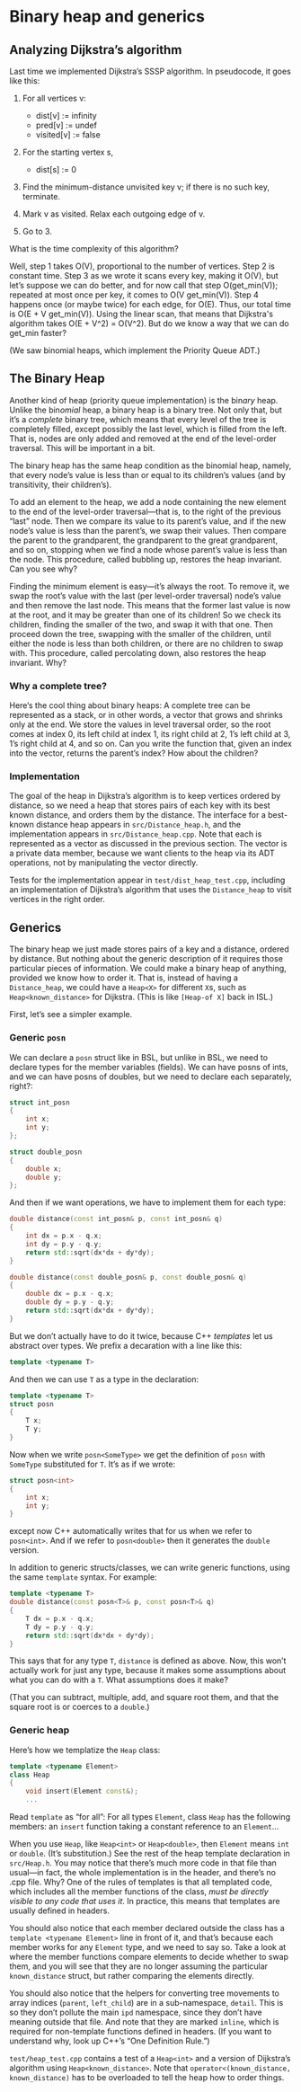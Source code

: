 # Binary heap and generics

## Analyzing Dijkstra’s algorithm

Last time we implemented Dijkstra’s SSSP algorithm. In pseudocode, it goes 
like this:

1.  For all vertices v:
      - dist[v] := infinity
      - pred[v] := undef
      - visited[v] := false
      
2.  For the starting vertex s,
      - dist[s] := 0
      
3.  Find the minimum-distance unvisited key v; if there is no such key,
    terminate.
    
4.  Mark v as visited. Relax each outgoing edge of v.

5.  Go to 3.

What is the time complexity of this algorithm?

Well, step 1 takes O(V), proportional to the number of vertices. Step 2 is 
constant time. Step 3 as we wrote it scans every key, making it O(V), but 
let’s suppose we can do better, and for now call that step O(get_min(V)); 
repeated at most once per key, it comes to O(V get_min(V)).
Step 4 happens once (or maybe twice) for each edge, for O(E). Thus, our total
time is O(E + V get_min(V)). Using the linear scan, that means that 
Dijkstra's algorithm takes O(E + V^2) = O(V^2). But do we know a way that we 
can do get_min faster?

(We saw binomial heaps, which implement the Priority Queue ADT.)

## The Binary Heap

Another kind of heap (priority queue implementation) is the bin*ary* heap. 
Unlike the bin*omial* heap, a binary heap is a binary tree. Not only that, 
but it’s a *complete* binary tree, which means that every level of the tree 
is completely filled, except possibly the last level, which is filled from 
the left. That is, nodes are only added and removed at the end of the
level-order traversal. This will be important in a bit.

The binary heap has the same heap condition as the binomial heap, namely, 
that every node’s value is less than or equal to its children’s values
(and by transitivity, their children’s).

To add an element to the heap, we add a node
containing the new element to the end of the level-order traversal—that is, 
to the right of the previous “last” node. Then we compare its value to its 
parent’s value, and if the new node’s value is less than the parent’s, we 
swap their values. Then compare the parent to the grandparent, the 
grandparent to the great grandparent, and so on, stopping when we find a node
whose parent’s value is less than the node. This procedure, called bubbling 
up, restores the heap invariant. Can you see why?

Finding the minimum element is easy—it’s always the root. To remove it, we 
swap the root’s value with the last (per level-order traversal) node’s value 
and then remove the last node. This means that the former last value is now 
at the root, and it may be greater than one of its children! So we check its 
children, finding the smaller of the two, and swap it with that one. Then 
proceed down the tree, swapping with the smaller of the children, until 
either the node is less than both children, or there are no children to swap 
with. This procedure, called percolating down, also restores the heap 
invariant. Why?

### Why a complete tree?

Here‘s the cool thing about binary heaps: A complete tree can be represented 
as a stack, or in other words, a vector that grows and shrinks only at the end.
We store the values in level traversal order, so the root comes at index 0, 
its left child at index 1, its right child at 2, 1’s left child at 3, 1’s 
right child at 4, and so on. Can you write the function that, given an index
into the vector, returns the parent’s index? How about the children?

### Implementation

The goal of the heap in Dijkstra’s algorithm is to keep vertices ordered by 
distance, so we need a heap that stores pairs of each key with its best 
known distance, and orders them by the distance. The interface for a 
best-known distance heap appears in `src/Distance_heap.h`, and the 
implementation appears in `src/Distance_heap.cpp`. Note that each is 
represented as a vector as discussed in the previous section. The vector is a
private data member, because we want clients to the heap via its ADT 
operations, not by manipulating the vector directly.

Tests for the implementation appear in `test/dist_heap_test.cpp`, including 
an implementation of Dijkstra’s algorithm that uses the `Distance_heap` to 
visit vertices in the right order.

## Generics

The binary heap we just made stores pairs of a key and a distance,
ordered by 
distance. But nothing about the generic description of it requires those 
particular pieces of information. We could make a binary heap of anything, 
provided we know how to order it. That is, instead of having a 
`Distance_heap`, we could have a `Heap<X>` for different `X`s, such as 
`Heap<known_distance>` for Dijkstra. (This is like `[Heap-of X]` back in ISL.)

First, let’s see a simpler example.

### Generic `posn`

We can declare a `posn` struct like in BSL, but unlike in BSL, we need to 
declare types for the member variables (fields). We can have posns of ints, 
and we can have posns of doubles, but we need to declare each separately, 
right?:

```c++
struct int_posn
{
    int x;
    int y;
};

struct double_posn
{
    double x;
    double y;
};
```

And then if we want operations, we have to implement them for each type:

```c++
double distance(const int_posn& p, const int_posn& q)
{
    int dx = p.x - q.x;
    int dy = p.y - q.y;
    return std::sqrt(dx*dx + dy*dy);
}

double distance(const double_posn& p, const double_posn& q)
{
    double dx = p.x - q.x;
    double dy = p.y - q.y;
    return std::sqrt(dx*dx + dy*dy);
}
```

But we don’t actually have to do it twice, because C++ *templates* let us 
abstract over types. We prefix a decaration with a line like this:

```c++
template <typename T>
```

And then we can use `T` as a type in the declaration:

```c++
template <typename T>
struct posn
{
    T x;
    T y;
}
```

Now when we write `posn<SomeType>` we get the definition of `posn` with 
`SomeType` substituted for `T`. It’s as if we wrote:

```c++
struct posn<int>
{
    int x;
    int y;
}
```

except now C++ automatically writes that for us when we refer to `posn<int>`.
And if we refer to `posn<double>` then it generates the `double` version.

In addition to generic structs/classes, we can write generic functions, using
the same `template` syntax. For example:

```c++
template <typename T>
double distance(const posn<T>& p, const posn<T>& q)
{
    T dx = p.x - q.x;
    T dy = p.y - q.y;
    return std::sqrt(dx*dx + dy*dy);
}
```

This says that for any type `T`, `distance` is defined as above. Now, this 
won’t actually work for just any type, because it makes some assumptions 
about what you can do with a `T`. What assumptions does it make?

(That you can subtract, multiple, add, and square root them, and that the 
square root is or coerces to a `double`.)

### Generic heap

Here’s how we templatize the `Heap` class:

```c++
template <typename Element>
class Heap
{
    void insert(Element const&);
    ...
```

Read `template` as “for all”: For all types `Element`, class `Heap` has 
the following members: an `insert` function taking a constant reference to an 
`Element`…

When you use `Heap`, like `Heap<int>` or `Heap<double>`, then `Element` means
 `int` or `double`. (It’s substitution.) See the rest of the heap template 
declaration in `src/Heap.h`. You may notice that there’s much more code in 
that file than usual—in fact, the whole implementation is in the header, and 
there’s no .cpp file. Why? One of the rules of templates is that all 
templated code, which includes all the member functions of the class, *must 
be directly visible to any code that uses it*. In practice, this means that 
templates are usually defined in headers.

You should also notice that each member declared outside the class has a 
`template <typename Element>` line in front of it, and that’s because each 
member works for any `Element` type, and we need to say so. Take a look at 
where the member functions compare elements to decide whether to swap them, 
and you will see that they are no longer assuming the particular 
`known_distance` struct, but rather comparing the elements directly.

You should also notice that the helpers for converting tree movements to 
array indices (`parent`, `left_child`) are in a sub-namespace, `detail`.
This is so they don’t pollute the main `ipd` namespace, since they don’t have
meaning outside that file. And note that they are marked `inline`, which is 
required for non-template functions defined in headers. (If you want to
understand why, look up C++’s “One Definition Rule.”)

`test/heap_test.cpp` contains a test of a `Heap<int>` and a version of 
Dijkstra’s algorithm using `Heap<known_distance>`. Note that
`operator<(known_distance, known_distance)` has to be 
overloaded to tell the heap how to order things.
